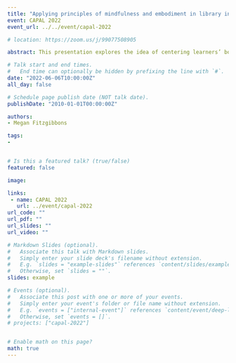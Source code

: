 ```yaml
---
title: "Applying principles of mindfulness and embodiment in library instruction to foster wellness"
event: CAPAL 2022
event_url: ../../event/capal-2022

# location: https://zoom.us/j/99077508905

abstract: This presentation explores the idea of centering learners’ bodies and minds in academic library instruction. From Kuhlthau’s iconic Information Search Process and beyond, it is accepted that emotional experiences are intertwined with physical behaviours and cognitive processes in information search. However, despite evidence of the physical and emotional challenges experienced during the information search process, information literacy instruction often focuses exclusively on cognitive (“thinking”) aspects of the information seeking task—for example, refining a topic, selecting a database, or evaluating sources. Emotional and physical experiences are rarely addressed, even in broad conceptualizations like the Framework for Information Literacy for Higher Education. This presentation connects principles from mindfulness and embodiment to guide librarians’ teaching to be more supportive of wellness. The approach of incorporating learners’ minds and bodies can contribute to inclusive education environments, where the lived experiences of marginalized and oppressed learners can be centred and valued. Supporting students’ overall well-being can have a positive effect on their abilities to be receptive and intentional in searching for and evaluating information. For example, being deeply aware of one’s body lessens susceptibility to technostress and opens serendipity, creativity, and critical thinking. In addition to introducing theoretical considerations and their applications to practice, I will share an example of an information search workshop that I designed informed by mindfulness and embodiment practices.   

# Talk start and end times.
#   End time can optionally be hidden by prefixing the line with `#`.
date: "2022-06-06T10:00:00Z"
all_day: false

# Schedule page publish date (NOT talk date).
publishDate: "2010-01-01T00:00:00Z"

authors:
- Megan Fitzgibbons

tags: 
- 


# Is this a featured talk? (true/false)
featured: false

image:

links:
 - name: CAPAL 2022
   url: ../event/capal-2022
url_code: ""
url_pdf: ""
url_slides: ""
url_video: ""

# Markdown Slides (optional).
#   Associate this talk with Markdown slides.
#   Simply enter your slide deck's filename without extension.
#   E.g. `slides = "example-slides"` references `content/slides/example-slides.md`.
#   Otherwise, set `slides = ""`.
slides: example

# Events (optional).
#   Associate this post with one or more of your events.
#   Simply enter your event's folder or file name without extension.
#   E.g. `events = ["internal-event"]` references `content/event/deep-learning/index.md`.
#   Otherwise, set `events = []`.
# projects: ["capal-2022"]


# Enable math on this page?
math: true
---
```



